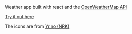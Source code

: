Weather app built with react and the [OpenWeatherMap API](https://openweathermap.org/api)

[Try it out here](https://weather-app-pi.now.sh/)

The icons are from [Yr.no (NRK)](https://hjelp.yr.no/hc/en-us/articles/203786121-Weather-symbols-on-Yr)
